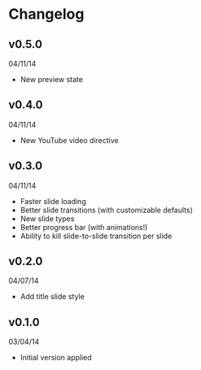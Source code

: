 # Changelog

## v0.5.0
04/11/14

- New preview state

## v0.4.0
04/11/14

- New YouTube video directive

## v0.3.0
04/11/14

- Faster slide loading
- Better slide transitions (with customizable defaults)
- New slide types
- Better progress bar (with animations!)
- Ability to kill slide-to-slide transition per slide

## v0.2.0
04/07/14

- Add title slide style

## v0.1.0
03/04/14

- Initial version applied


